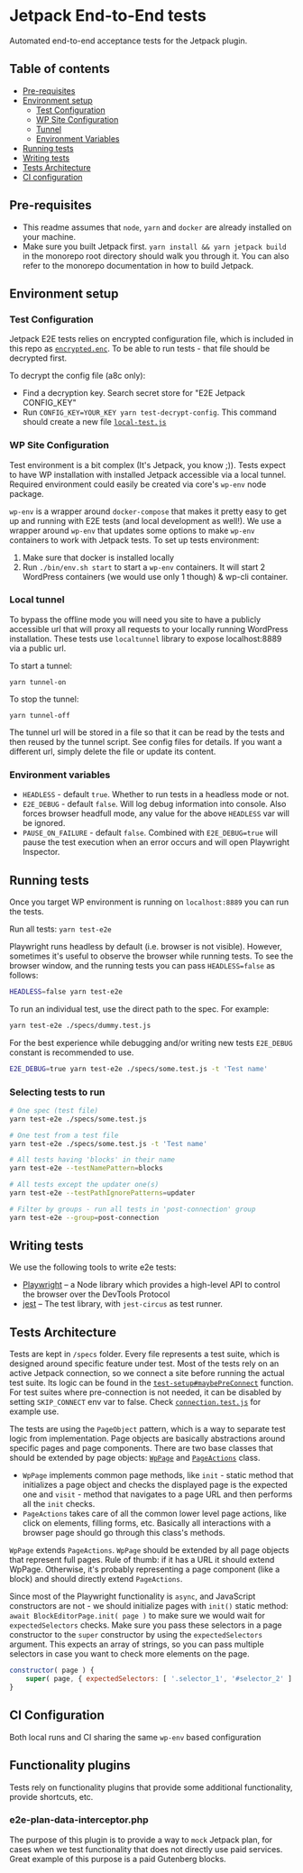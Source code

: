 # Jetpack End-to-End tests

Automated end-to-end acceptance tests for the Jetpack plugin.

## Table of contents

- [Pre-requisites](#pre-requisites)
- [Environment setup](#environment-setup)
	- [Test Configuration](#test-configuration)
	- [WP Site Configuration](#wp-site-configuration)
	- [Tunnel](#local-tunnel)
	- [Environment Variables](#environment-variables)
- [Running tests](#running-tests)
- [Writing tests](#writing-tests)
- [Tests Architecture](#tests-architecture)
- [CI configuration](#ci-configuration)

## Pre-requisites

* This readme assumes that `node`, `yarn` and `docker` are already installed on your machine.
* Make sure you built Jetpack first. `yarn install && yarn jetpack build` in the monorepo root directory should walk you through it. You can also refer to the monorepo documentation in how to build Jetpack.

## Environment setup

### Test Configuration

Jetpack E2E tests relies on encrypted configuration file, which is included in this repo as [`encrypted.enc`](./config/encrypted.enc). To be able to run tests - that file should be decrypted first.

To decrypt the config file (a8c only):

- Find a decryption key. Search secret store for "E2E Jetpack CONFIG_KEY"
- Run `CONFIG_KEY=YOUR_KEY yarn test-decrypt-config`. This command should create a new file  [`local-test.js`](./config/local-test.js)

### WP Site Configuration

Test environment is a bit complex (It's Jetpack, you know ;)). Tests expect to have WP installation with installed Jetpack accessible via a local tunnel. Required environment could easily be created via core's `wp-env` node package.

`wp-env` is a wrapper around `docker-compose` that makes it pretty easy to get up and running with E2E tests (and local development as well!). We use a wrapper around `wp-env` that updates some options to make `wp-env` containers to work with Jetpack tests. To set up tests environment:

1. Make sure that docker is installed locally
2. Run `./bin/env.sh start` to start a `wp-env` containers. It will start 2 WordPress containers (we would use only 1 though) & wp-cli container.

### Local tunnel

To bypass the offline mode you will need you site to have a publicly accessible url that will proxy all requests to your locally running WordPress installation.
These tests use `localtunnel` library to expose localhost:8889 via a public url.

To start a tunnel:
```
yarn tunnel-on
```

To stop the tunnel:
```
yarn tunnel-off
```

The tunnel url will be stored in a file so that it can be read by the tests and then reused by the tunnel script. See config files for details. If you want a different url, simply delete the file or update its content. 

### Environment variables

* `HEADLESS` - default `true`. Whether to run tests in a headless mode or not.
* `E2E_DEBUG` - default `false`. Will log debug information into console. Also forces browser headfull mode, any value for the above `HEADLESS` var will be ignored.
* `PAUSE_ON_FAILURE` - default `false`. Combined with `E2E_DEBUG=true` will pause the test execution when an error occurs and will open Playwright Inspector.

## Running tests

Once you target WP environment is running on `localhost:8889` you can run the tests.

Run all tests: `yarn test-e2e`

Playwright runs headless by default (i.e. browser is not visible). However, sometimes it's useful to observe the browser while running tests. To see the browser window, and the running tests you can pass `HEADLESS=false` as follows:

```bash
HEADLESS=false yarn test-e2e
```

To run an individual test, use the direct path to the spec. For example:

```bash
yarn test-e2e ./specs/dummy.test.js
```

For the best experience while debugging and/or writing new tests `E2E_DEBUG` constant is recommended to use.

```bash
E2E_DEBUG=true yarn test-e2e ./specs/some.test.js -t 'Test name'
```

### Selecting tests to run

```bash
# One spec (test file)
yarn test-e2e ./specs/some.test.js

# One test from a test file
yarn test-e2e ./specs/some.test.js -t 'Test name'

# All tests having 'blocks' in their name
yarn test-e2e --testNamePattern=blocks

# All tests except the updater one(s)
yarn test-e2e --testPathIgnorePatterns=updater

# Filter by groups - run all tests in 'post-connection' group
yarn test-e2e --group=post-connection

```

## Writing tests

We use the following tools to write e2e tests:

- [Playwright](https://github.com/microsoft/playwright) – a Node library which provides a high-level API to control the browser over the DevTools Protocol
- [jest](https://jestjs.io/) – The test library, with `jest-circus` as test runner.

## Tests Architecture

Tests are kept in `/specs` folder. Every file represents a test suite, which is designed around specific feature under test. Most of the tests rely on an active Jetpack connection, so we connect a site before running the actual test suite. Its logic can be found in the [`test-setup#maybePreConnect`](lib/env/test-setup.js) function. For test suites where pre-connection is not needed, it can be disabled by setting `SKIP_CONNECT` env var to false. Check [`connection.test.js`](./specs/connection.test.js) for example use.

The tests are using the `PageObject` pattern, which is a way to separate test logic from implementation. Page objects are basically abstractions around specific pages and page components. 
There are two base classes that should be extended by page objects: [`WpPage`](lib/pages/wp-page.js) and [`PageActions`](lib/pages/page-actions.js) class.

* `WpPage` implements common page methods, like `init` - static method that initializes a page object and checks the displayed page is the expected one and `visit` - method that navigates to a page URL and then performs all the `init` checks.
* `PageActions` takes care of all the common lower level page actions, like click on elements, filling forms, etc. Basically all interactions with a browser page should go through this class's methods. 

`WpPage` extends `PageActions`.
`WpPage` should be extended by all page objects that represent full pages. Rule of thumb: if it has a URL it should extend WpPage. Otherwise, it's probably representing a page component (like a block) and should directly extend `PageActions`. 

Since most of the Playwright functionality is `async`, and JavaScript constructors are not - we should initialize pages with `init()` static method: `await BlockEditorPage.init( page )` to make sure we would wait for `expectedSelectors` checks.
Make sure you pass these selectors in a page constructor to the `super` constructor by using the `expectedSelectors` argument. This expects an array of strings, so you can pass multiple selectors in case you want to check more elements on the page.  

```js
constructor( page ) {
	super( page, { expectedSelectors: [ '.selector_1', '#selector_2' ] } );
}
```

## CI Configuration

Both local runs and CI sharing the same `wp-env` based configuration

## Functionality plugins

Tests rely on functionality plugins that provide some additional functionality, provide shortcuts, etc.

### e2e-plan-data-interceptor.php

The purpose of this plugin is to provide a way to `mock` Jetpack plan, for cases when we test functionality that does not directly use paid services. Great example of this purpose is a paid Gutenberg blocks.
